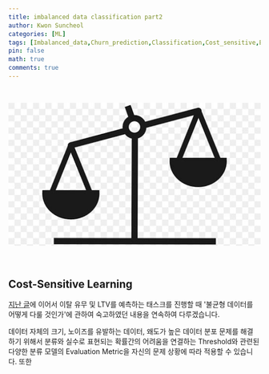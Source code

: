```yaml
---
title: imbalanced data classification part2
author: Kwon Suncheol
categories: [ML]
tags: [Imbalanced_data,Churn_prediction,Classification,Cost_sensitive,Evaluation_metric]
pin: false
math: true
comments: true
---
```


<br/>

![weight_image](/assets/img/post_img/imbalanced_data_classification2/weight_image.jpg)

<br/>

## Cost-Sensitive Learning

[지난 글](#imbalanced_data_classification_part1)에 이어서 이탈 유무 및 LTV를 예측하는 태스크를 진행할 때 '불균형 데이터를 어떻게 다룰 것인가'에 관하여 숙고하였던 내용을 연속하여 다루겠습니다.  

데이터 자체의 크기, 노이즈를 유발하는 데이터, 왜도가 높은 데이터 분포 문제를 해결 하기 위해서 분류와 실수로 표현되는 확률간의 어려움을 연결하는 Threshold와 관련된 다양한 분류 모델의 Evaluation Metric을 자신의 문제 상황에 따라 적용할 수 있습니다. 또한 

